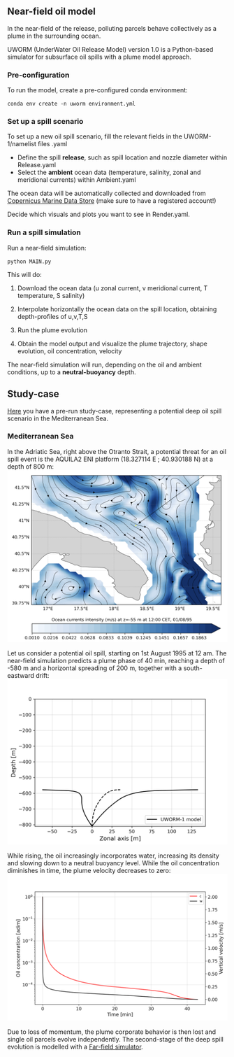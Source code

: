 ## Near-field oil model

In the near-field of the release, polluting parcels behave collectively as a plume in the surrounding ocean.

UWORM (UnderWater Oil Release Model) version 1.0 is a Python-based simulator for subsurface oil spills with a plume model approach.

### Pre-configuration
To run the model, create a pre-configured conda environment:

    conda env create -n uworm environment.yml
    
### Set up a spill scenario
To set up a new oil spill scenario, fill the relevant fields in the UWORM-1/namelist files .yaml

- Define the spill **release**, such as spill location and nozzle diameter within Release.yaml
- Select the **ambient** ocean data (temperature, salinity, zonal and meridional currents) within Ambient.yaml
  
The ocean data will be automatically collected and downloaded from [Copernicus Marine Data Store](https://data.marine.copernicus.eu/products) (make sure to have a registered account!)

Decide which visuals and plots you want to see in Render.yaml.

### Run a spill simulation

Run a near-field simulation:

    python MAIN.py 
    
This will do:

1. Download the ocean data (u zonal current, v meridional current, T temperature, S salinity)

2. Interpolate horizontally the ocean data on the spill location, obtaining depth-profiles of u,v,T,S

3. Run the plume evolution

4. Obtain the model output and visualize the plume trajectory, shape evolution, oil concentration, velocity

The near-field simulation will run, depending on the oil and ambient conditions, up to a **neutral-buoyancy** depth.

## Study-case

[Here](/examples/MEDSEA) you have a pre-run study-case, representing a potential deep oil spill scenario in the Mediterranean Sea.

### Mediterranean Sea
In the Adriatic Sea, right above the Otranto Strait, a potential threat for an oil spill event is the AQUILA2 ENI platform (18.327114 E ; 40.930188 N) at a depth of 800 m:
![med](/examples/MEDSEA/MED0min.png)

Let us consider a potential oil spill, starting on 1st August 1995 at 12 am. 
The near-field simulation predicts a plume phase of 40 min, reaching a depth of -580 m and a horizontal spreading of 200 m, together with a south-eastward drift:
![med](/examples/MEDSEA/run000000/PICS/traj_env_xz.png)

While rising, the oil increasingly incorporates water, increasing its density and slowing down to a neutral buoyancy level. While the oil concentration diminishes in time, the plume velocity decreases to zero:
![med](/examples/MEDSEA/run000000/PICS/oilconc_vel.png)

Due to loss of momentum, the plume corporate behavior is then lost and single oil parcels evolve independently. The second-stage of the deep spill evolution is modelled with a [Far-field simulator](https://github.com/GiuliaGronchi/FarParcels).

